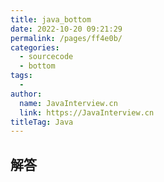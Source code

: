 ```yaml
---
title: java_bottom
date: 2022-10-20 09:21:29
permalink: /pages/ff4e0b/
categories:
  - sourcecode
  - bottom
tags:
  - 
author: 
  name: JavaInterview.cn
  link: https://JavaInterview.cn
titleTag: Java
---
```


## 解答
